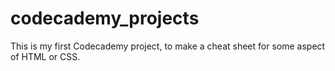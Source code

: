 # codecademy_projects
This is my first Codecademy project, to make a cheat sheet for some aspect of HTML or CSS.


